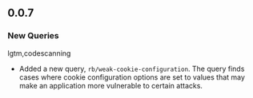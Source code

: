 ## 0.0.7

### New Queries

lgtm,codescanning
* Added a new query, `rb/weak-cookie-configuration`. The query finds cases where cookie configuration options are set to values that may make an application more vulnerable to certain attacks.
